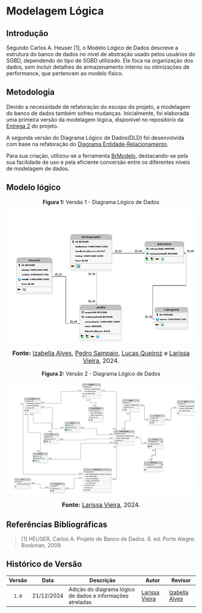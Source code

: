 # Modelagem Lógica

## Introdução

Segundo Carlos A. Heuser [1], o Modelo Lógico de Dados descreve a estrutura do banco de dados no nível de abstração usado pelos usuários do SGBD, dependendo do tipo de SGBD utilizado. Ele foca na organização dos dados, sem incluir detalhes de armazenamento interno ou otimizações de performance, que pertencem ao modelo físico.

## Metodologia
Devido a necessidade de refatoração do escopo do projeto, a modelagem do banco de dados também sofreu mudanças. Inicialmente, foi elaborada uma primeira versão da modelagem lógica, disponível no repositório da [Entrega 2](https://unbarqdsw2024-2.github.io/2024.2_G10_Recomendacao_Entrega_02/#/modelagem-dados/modelo-logico) do projeto.

A segunda versão do Diagrama Lógico de Dados(DLD) foi desenvolvida com base na refatoração do [Diagrama Entidade-Relacionamento](https://unbarqdsw2024-2.github.io/2024.2_G10_Recomendacao_Entrega_03/#/refatoracoes/modelo-conceitual).

Para sua criação, utilizou-se a ferramenta [BrModelo](http://www.sis4.com/brModelo/), destacando-se pela sua facilidade de uso e pela eficiente conversão entre os diferentes níveis de modelagem de dados.

## Modelo lógico
<center>
<p style="text-align: center"><b>Figura 1:</b> Versão 1 - Diagrama Lógico de Dados</p>
<div align="center">
  <img src="https://raw.githubusercontent.com/UnBArqDsw2024-2/2024.2_G10_Recomendacao_Entrega_03/refs/heads/main/docs/imagens/Chefindica_Logico_img.png?raw=true" >
</div>
<font size="3"><p style="text-align: center"><b>Fonte:</b> <a href="https://github.com/izabellaalves">Izabella Alves</a>, <a href="https://github.com/PedroSampaioDias">Pedro Sampaio</a>, <a href="https://github.com/lucasqueiroz23">Lucas Queiroz</a> e <a href="https://github.com/VieiraLaris">Larissa Vieira</a>, 2024.</p></font>
</center>

<center>
<p style="text-align: center"><b>Figura 2:</b> Versão 2 - Diagrama Lógico de Dados</p>
<div align="center">
  <img src="https://raw.githubusercontent.com/UnBArqDsw2024-2/2024.2_G10_Recomendacao_Entrega_03/refs/heads/main/docs/imagens/chefindica_logico2.png?raw=true" >
</div>
<font size="3"><p style="text-align: center"><b>Fonte:</b> <a href="https://github.com/VieiraLaris">Larissa Vieira</a>, 2024.</p></font>
</center>

## Referências Bibliográficas

>
> [1] HEUSER, Carlos A. Projeto de Banco de Dados. 6. ed. Porto Alegre: Bookman, 2009.
>

## Histórico de Versão

| Versão | Data | Descrição | Autor | Revisor |
| :----: | ---- | --------- | ----- | ------- |
| `1.0`  |21/12/2024| Adição do diagrama lógico de dados e informações atreladas  | [Larissa Vieira](https://github.com/VieiraLaris) | [Izabella Alves](https://github.com/izabellaalves) |